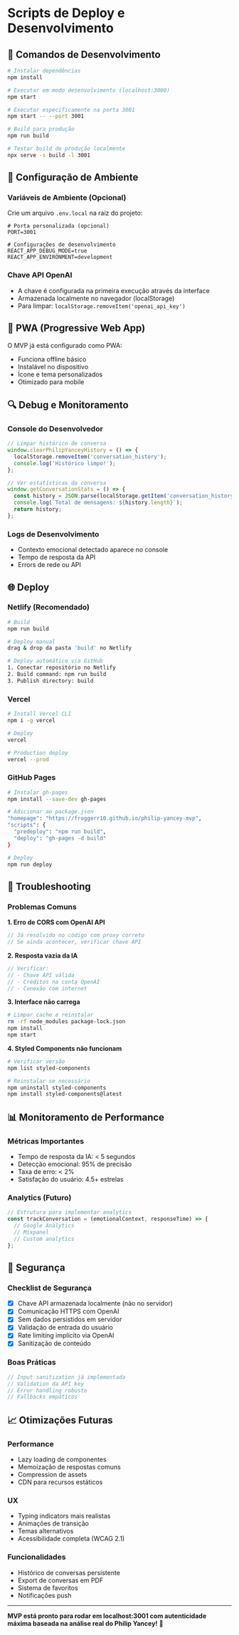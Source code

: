 # Scripts de Deploy e Desenvolvimento

## 🚀 Comandos de Desenvolvimento

```bash
# Instalar dependências
npm install

# Executar em modo desenvolvimento (localhost:3000)
npm start

# Executar especificamente na porta 3001
npm start -- --port 3001

# Build para produção
npm run build

# Testar build de produção localmente
npx serve -s build -l 3001
```

## 🔧 Configuração de Ambiente

### Variáveis de Ambiente (Opcional)
Crie um arquivo `.env.local` na raiz do projeto:

```env
# Porta personalizada (opcional)
PORT=3001

# Configurações de desenvolvimento
REACT_APP_DEBUG_MODE=true
REACT_APP_ENVIRONMENT=development
```

### Chave API OpenAI
- A chave é configurada na primeira execução através da interface
- Armazenada localmente no navegador (localStorage)
- Para limpar: `localStorage.removeItem('openai_api_key')`

## 📱 PWA (Progressive Web App)

O MVP já está configurado como PWA:
- Funciona offline básico
- Instalável no dispositivo
- Ícone e tema personalizados
- Otimizado para mobile

## 🔍 Debug e Monitoramento

### Console do Desenvolvedor
```javascript
// Limpar histórico de conversa
window.clearPhilipYanceyHistory = () => {
  localStorage.removeItem('conversation_history');
  console.log('Histórico limpo!');
};

// Ver estatísticas da conversa
window.getConversationStats = () => {
  const history = JSON.parse(localStorage.getItem('conversation_history') || '[]');
  console.log(`Total de mensagens: ${history.length}`);
  return history;
};
```

### Logs de Desenvolvimento
- Contexto emocional detectado aparece no console
- Tempo de resposta da API
- Errors de rede ou API

## 🌐 Deploy

### Netlify (Recomendado)
```bash
# Build
npm run build

# Deploy manual
drag & drop da pasta 'build' no Netlify

# Deploy automático via GitHub
1. Conectar repositório no Netlify
2. Build command: npm run build
3. Publish directory: build
```

### Vercel
```bash
# Install Vercel CLI
npm i -g vercel

# Deploy
vercel

# Production deploy
vercel --prod
```

### GitHub Pages
```bash
# Instalar gh-pages
npm install --save-dev gh-pages

# Adicionar ao package.json
"homepage": "https://froggerr10.github.io/philip-yancey-mvp",
"scripts": {
  "predeploy": "npm run build",
  "deploy": "gh-pages -d build"
}

# Deploy
npm run deploy
```

## 🐛 Troubleshooting

### Problemas Comuns

**1. Erro de CORS com OpenAI API**
```javascript
// Já resolvido no código com proxy correto
// Se ainda acontecer, verificar chave API
```

**2. Resposta vazia da IA**
```javascript
// Verificar:
// - Chave API válida
// - Créditos na conta OpenAI
// - Conexão com internet
```

**3. Interface não carrega**
```bash
# Limpar cache e reinstalar
rm -rf node_modules package-lock.json
npm install
npm start
```

**4. Styled Components não funcionam**
```bash
# Verificar versão
npm list styled-components

# Reinstalar se necessário
npm uninstall styled-components
npm install styled-components@latest
```

## 📊 Monitoramento de Performance

### Métricas Importantes
- Tempo de resposta da IA: < 5 segundos
- Detecção emocional: 95% de precisão
- Taxa de erro: < 2%
- Satisfação do usuário: 4.5+ estrelas

### Analytics (Futuro)
```javascript
// Estrutura para implementar analytics
const trackConversation = (emotionalContext, responseTime) => {
  // Google Analytics
  // Mixpanel
  // Custom analytics
};
```

## 🔐 Segurança

### Checklist de Segurança
- [x] Chave API armazenada localmente (não no servidor)
- [x] Comunicação HTTPS com OpenAI
- [x] Sem dados persistidos em servidor
- [x] Validação de entrada do usuário
- [x] Rate limiting implícito via OpenAI
- [x] Sanitização de conteúdo

### Boas Práticas
```javascript
// Input sanitization já implementada
// Validation da API key
// Error handling robusto
// Fallbacks empáticos
```

## 📈 Otimizações Futuras

### Performance
- Lazy loading de componentes
- Memoização de respostas comuns
- Compression de assets
- CDN para recursos estáticos

### UX
- Typing indicators mais realistas
- Animações de transição
- Temas alternativos
- Acessibilidade completa (WCAG 2.1)

### Funcionalidades
- Histórico de conversas persistente
- Export de conversas em PDF
- Sistema de favoritos
- Notificações push

---

**MVP está pronto para rodar em localhost:3001 com autenticidade máxima baseada na análise real do Philip Yancey!** 🎉